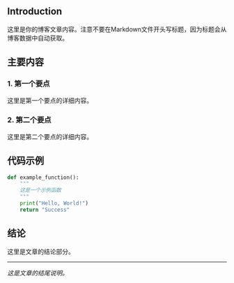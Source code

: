 ## Introduction

这里是你的博客文章内容。注意不要在Markdown文件开头写标题，因为标题会从博客数据中自动获取。

## 主要内容

### 1. 第一个要点

这里是第一个要点的详细内容。

### 2. 第二个要点

这里是第二个要点的详细内容。

## 代码示例

```python
def example_function():
    """
    这是一个示例函数
    """
    print("Hello, World!")
    return "Success"
```

## 结论

这里是文章的结论部分。

---

*这是文章的结尾说明。* 